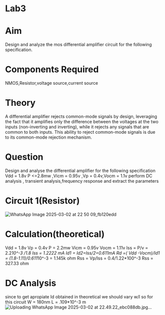 # Lab3
# Aim
  Design and analyze the mos differential amplifier circuit for the following specification.
# Components Required
  NMOS,Resistor,voltage source,current source
# Theory
  A differential amplifier rejects common-mode signals by design, leveraging the fact that it amplifies only the difference between the voltages at the two inputs (non-inverting and inverting), while it rejects any signals that are common to both inputs. This ability to reject common-mode signals is due to its common-mode rejection mechanism. 
# Question
  Design and analyse the differential amplifier for the following specification Vdd = 1.8v P <=2.8mw ,Vicm = 0.95v ,Vp = 0.4v,Vocm = 1.1v perform DC analysis , transient analysis,frequency response and extract the parameters 
# Circuit 1(Resistor)
![WhatsApp Image 2025-03-02 at 22 50 09_fb120edd](https://github.com/user-attachments/assets/8c4b758e-f0c6-4ee9-9d65-1365b5a0e593)
# Calculation(theoretical)
  Vdd = 1.8v
  Vp = 0.4v
  P = 2.2mw
  Vicm = 0.95v
  Vocm = 1.11v
Iss = P/v
   = 2.2*10^-3 /1.8
  Iss = 1.2222 mA
Id1 = Id2=Iss/2=0.611mA
Rd =( Vdd -Vocm)/Id1
   = (1.8-1.11)/0.611*10^-3
   = 1.145k ohm
Rss = Vp/Iss
    = 0.4/1.22*100^-3
Rss = 327.33 ohm

# DC Analysis
  since to get apropiate Id obtained in theoretical we should vary w/l
  so for this circuit
    W = 180nm
    L = .109*10^-3 m
    ![Uploading WhatsApp Image 2025-03-02 at 22.49.22_ebc088db.jpg…]()





